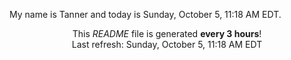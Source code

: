 My name is Tanner and today is Sunday, October 5, 11:18 AM EDT.

<p align="center">This <i>README</i> file is generated <b>every 3 hours</b>!</br>Last refresh: Sunday, October 5, 11:18 AM EDT<br /></p>
